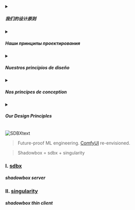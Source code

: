 <details><summary> 
  
##### 我们的设计原则</div>
</summary>

##

> ##### I.洞察力是一项基本权利，为捍卫他人的权利铺平了道路。</span>
> ##### II。 我们的任务是消除障碍，吸引自我实现、联系和理解。
> ##### III。 让手动任务的超越让位于探索、灵感和创造力。
> ##### IV。 今天，我们一起用系统和自发的方式完善我们的世界。
> ##### V：尽可能多，尽可能少。
##
</details>

<details><summary>
  
##### Наши принципы проектирования </div>
</summary>

##
> ##### I. Понимание является важным правом и прокладывает путь к защите прав других. </span>
> ##### II. Наша задача - устранить препятствия, пригласив к самореализации, связи и взаимопониманию.
> ##### III. Пусть трансцендентность ручных заданий уступить место исследованию, вдохновению и творчеству.
> ##### IV. Вместе сегодня мы совершенствуем наш мир систематическим и спонтанным.
> ##### V: столько, сколько необходимо, с как можно меньшим количеством.
##
</details>

<details><summary>

##### Nuestros principios de diseño </div>
</summary>

##
> ##### I. La perspicacia es un derecho esencial y allana el camino para salvaguardar los derechos de los demás. </span>
> ##### II. Nuestra tarea es disolver los obstáculos, invitando a la autorrealización, la conexión y la comprensión.
> ##### III. Deja que la trascendencia de las tareas manuales dé paso a la exploración, la inspiración y la creatividad.
> ##### IV. Juntos, hoy, refinamos nuestro mundo con lo sistemático y lo espontáneo.
> ##### V: Tanto como sea necesario, con lo menos posible.
##
</details>

<details><summary>

##### Nos principes de conception </div>
</summary>

##

> ##### I. Insight est un droit essentiel et ouvre la voie à la sauvegarde des droits des autres. </span>
> ##### II. Notre tâche est de dissoudre les obstacles, en invitant à la réalisation de soi, à la connexion et à la compréhension.
> ##### III. Que la transcendance des tâches manuelles cède la place à l'exploration, à l'inspiration et à la créativité.
> ##### IV. Ensemble, aujourd'hui, nous affinons notre monde avec le systématique et le spontané.
> ##### V : Autant que nécessaire, avec le moins possible.
##
</details>

<details><summary>

##### Our Design Principles  </div>
</summary>

##
> ##### I. Insight is an essential right and paves the way for safeguarding others' rights. </span>
> ##### II. Our task is to dissolve obstacles, inviting self-realization, connection, and understanding.
> ##### III. Let the transcendence of manual tasks give way to exploration, inspiration and creativity.
> ##### IV. Together, today, we refine our world with the systematic and spontaneous.
> ##### V: As much as necessary, with as little as possible.
##
</details>



![SDBXtext](https://github.com/user-attachments/assets/7ca16a7b-0826-4e1d-b6ac-e00c443d4777)

> Future-proof ML engineering. [ComfyUI](https://github.com/comfyanonymous/ComfyUI) re-envisioned.

> Shadowbox = sdbx + singularity

### I. [sdbx](https://github.com/darkshapes/sdbx)
##### shadowbox server

### II. [singularity](https://github.com/darkshapes/singularity)
##### shadowbox thin client
